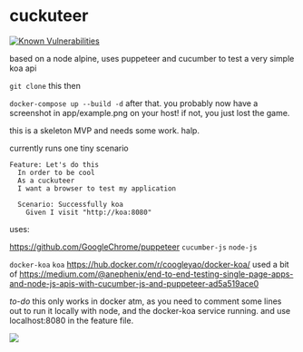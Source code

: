 # cuckuteer

[![Known Vulnerabilities](https://snyk.io//test/github/fentonfentonfenton/cuckuteer/badge.svg?targetFile=package.json)](https://snyk.io//test/github/fentonfentonfenton/cuckuteer?targetFile=package.json)


based on a node alpine, uses puppeteer and cucumber to test a very simple koa api

`git clone` this
then

```docker-compose up --build -d```
after that. you probably now have a screenshot in app/example.png on your host! if not, you just lost the game.


this is a skeleton MVP and needs some work. halp. 

currently runs one tiny scenario
```
Feature: Let's do this
  In order to be cool
  As a cuckuteer
  I want a browser to test my application
  
  Scenario: Successfully koa
    Given I visit "http://koa:8080"
```

uses:

https://github.com/GoogleChrome/puppeteer
`cucumber-js`
`node-js`

`docker-koa` `koa` https://hub.docker.com/r/coogleyao/docker-koa/
used a bit of https://medium.com/@anephenix/end-to-end-testing-single-page-apps-and-node-js-apis-with-cucumber-js-and-puppeteer-ad5a519ace0 



*to-do* this only works in docker atm, as you need to comment some lines out to run it locally with node, and the docker-koa service running. and use localhost:8080 in the feature file.




![](rage_pickle.gif)
